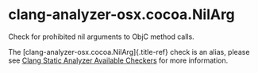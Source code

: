 # clang-analyzer-osx.cocoa.NilArg

Check for prohibited nil arguments to ObjC method calls.

The [clang-analyzer-osx.cocoa.NilArg]{.title-ref} check is an alias,
please see [Clang Static Analyzer Available
Checkers](https://clang.llvm.org/docs/analyzer/checkers.html#osx-cocoa-nilarg)
for more information.
